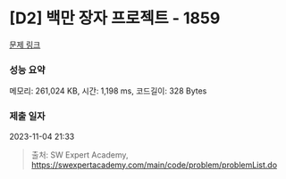 # [D2] 백만 장자 프로젝트 - 1859 

[문제 링크](https://swexpertacademy.com/main/code/problem/problemDetail.do?contestProbId=AV5LrsUaDxcDFAXc) 

### 성능 요약

메모리: 261,024 KB, 시간: 1,198 ms, 코드길이: 328 Bytes

### 제출 일자

2023-11-04 21:33



> 출처: SW Expert Academy, https://swexpertacademy.com/main/code/problem/problemList.do